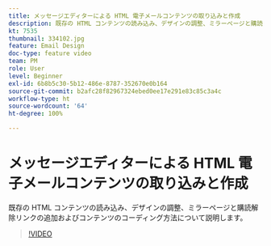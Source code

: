 ```yaml
---
title: メッセージエディターによる HTML 電子メールコンテンツの取り込みと作成
description: 既存の HTML コンテンツの読み込み、デザインの調整、ミラーページと購読解除リンクの追加およびコンテンツのコーディング方法について説明します。
kt: 7535
thumbnail: 334102.jpg
feature: Email Design
doc-type: feature video
team: PM
role: User
level: Beginner
exl-id: 6b8b5c30-5b12-486e-8787-352670e0b164
source-git-commit: b2afc28f82967324ebed0ee17e291e83c85c3a4c
workflow-type: ht
source-wordcount: '64'
ht-degree: 100%

---
```


# メッセージエディターによる HTML 電子メールコンテンツの取り込みと作成

既存の HTML コンテンツの読み込み、デザインの調整、ミラーページと購読解除リンクの追加およびコンテンツのコーディング方法について説明します。

>[!VIDEO](https://video.tv.adobe.com/v/334102?quality=12&learn=on)
